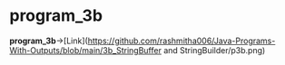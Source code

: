 # program_3b

**program_3b**->[Link](https://github.com/rashmitha006/Java-Programs-With-Outputs/blob/main/3b_StringBuffer and StringBuilder/p3b.png)
